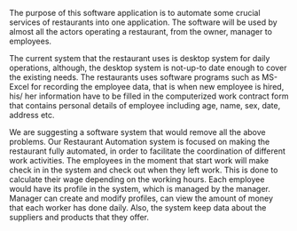 The purpose of this software application is to automate some crucial services of restaurants into one application. The software will be used by almost all the actors operating a restaurant, from the owner, manager to employees. 

The current system that the restaurant uses is desktop system for daily operations, although, the desktop system is not-up-to date enough to cover the existing needs. The restaurants uses software programs such as MS-Excel for recording the employee data, that is when new employee is hired, his/ her information have to be filled in the computerized work contract form that contains personal details of employee including age, name, sex, date, address etc.

We are suggesting a software system that would remove all the above problems. Our Restaurant Automation system is focused on making the restaurant fully automated, in order to facilitate the coordination of different work activities. The employees in the moment that start work will make check in in the system and check out when they left work. This is done to calculate their wage depending on the working hours. Each employee would have its profile in the system, which is managed by the manager. Manager can create and modify profiles, can view the amount of money that each worker has done daily. Also, the system keep data about the suppliers and products that they offer. 

